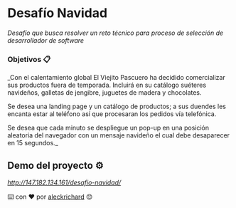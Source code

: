 # Desafío Navidad

_Desafío que busca resolver un reto técnico para proceso de selección de desarrollador de software_

### Objetivos 📋

_Con el calentamiento global El Viejito Pascuero ha decidido comercializar sus productos fuera de temporada. Incluirá en su catálogo suéteres navideños, galletas de jengibre, juguetes de madera y chocolates.

Se desea una landing page y un catálogo de productos; a sus duendes les encanta estar al teléfono así que procesaran los pedidos vía telefónica.

Se desea que cada minuto se despliegue un pop-up  en una posición aleatoria del navegador con un mensaje navideño el cual debe desaparecer en 15 segundos._

## Demo del proyecto ⚙️

_http://147.182.134.161/desafio-navidad/_

⌨️ con ❤️ por [aleckrichard](https://github.com/aleckrichard) 😊